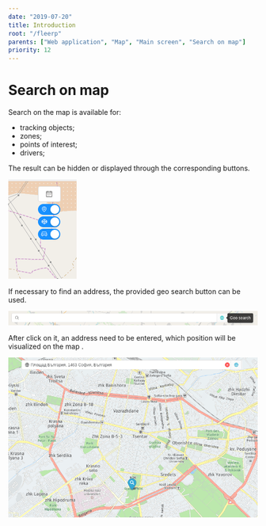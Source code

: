 ```yaml
---
date: "2019-07-20"
title: Introduction
root: "/fleerp"
parents: ["Web application", "Map", "Main screen", "Search on map"]
priority: 12
---
```


# Search on map

Search on the map is available for:
 - tracking objects;
 - zones;
 - points of interest;
 - drivers;

The result can be hidden or displayed through the corresponding buttons.

![MapButtons](map-buttons-en.png)

If necessary to find an address, the provided geo search button can be used.

![GeoButton](geo-button-en.png)

After click on it, an address need to be entered, which position will be visualized on the map .

![GeoSearch](geo-search-en.png)

